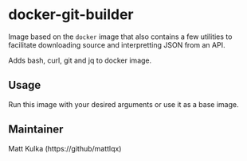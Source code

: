 # docker-git-builder

Image based on the `docker` image that also contains a few utilities to facilitate downloading source and interpretting JSON from an API.

Adds bash, curl, git and jq to docker image.

## Usage

Run this image with your desired arguments or use it as a base image.

## Maintainer

Matt Kulka (https://github/mattlqx)
